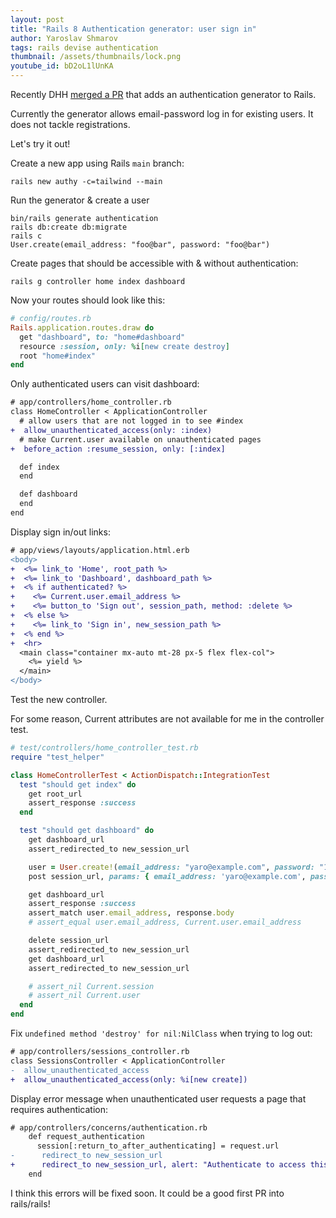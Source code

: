 ```yaml
---
layout: post
title: "Rails 8 Authentication generator: user sign in"
author: Yaroslav Shmarov
tags: rails devise authentication
thumbnail: /assets/thumbnails/lock.png
youtube_id: bD2oL1lUnKA
---
```


Recently DHH [merged a PR](https://github.com/rails/rails/pull/52328) that adds an authentication generator to Rails.

Currently the generator allows email-password log in for existing users. It does not tackle registrations.

Let's try it out!

Create a new app using Rails `main` branch:

```shell
rails new authy -c=tailwind --main
```

Run the generator & create a user

```shell
bin/rails generate authentication
rails db:create db:migrate
rails c
User.create(email_address: "foo@bar", password: "foo@bar")
```

Create pages that should be accessible with & without authentication:

```shell
rails g controller home index dashboard
```

Now your routes should look like this:

```ruby
# config/routes.rb
Rails.application.routes.draw do
  get "dashboard", to: "home#dashboard"
  resource :session, only: %i[new create destroy]
  root "home#index"
end
```

Only authenticated users can visit dashboard:

```diff
# app/controllers/home_controller.rb
class HomeController < ApplicationController
  # allow users that are not logged in to see #index
+  allow_unauthenticated_access(only: :index)
  # make Current.user available on unauthenticated pages
+  before_action :resume_session, only: [:index]

  def index
  end

  def dashboard
  end
end
```

Display sign in/out links:

```diff
# app/views/layouts/application.html.erb
<body>
+  <%= link_to 'Home', root_path %>
+  <%= link_to 'Dashboard', dashboard_path %>
+  <% if authenticated? %>
+    <%= Current.user.email_address %>
+    <%= button_to 'Sign out', session_path, method: :delete %>
+  <% else %>
+    <%= link_to 'Sign in', new_session_path %>
+  <% end %>
+  <hr>
  <main class="container mx-auto mt-28 px-5 flex flex-col">
    <%= yield %>
  </main>
</body>
```

Test the new controller.

For some reason, Current attributes are not available for me in the controller test.

```ruby
# test/controllers/home_controller_test.rb
require "test_helper"

class HomeControllerTest < ActionDispatch::IntegrationTest
  test "should get index" do
    get root_url
    assert_response :success
  end

  test "should get dashboard" do
    get dashboard_url
    assert_redirected_to new_session_url

    user = User.create!(email_address: "yaro@example.com", password: "123abc")
    post session_url, params: { email_address: 'yaro@example.com', password: '123abc' }

    get dashboard_url
    assert_response :success
    assert_match user.email_address, response.body
    # assert_equal user.email_address, Current.user.email_address

    delete session_url
    assert_redirected_to new_session_url
    get dashboard_url
    assert_redirected_to new_session_url

    # assert_nil Current.session
    # assert_nil Current.user
  end
end
```

Fix `undefined method 'destroy' for nil:NilClass` when trying to log out:

```diff
# app/controllers/sessions_controller.rb
class SessionsController < ApplicationController
-  allow_unauthenticated_access
+  allow_unauthenticated_access(only: %i[new create])
```

Display error message when unauthenticated user requests a page that requires authentication:

```diff
# app/controllers/concerns/authentication.rb
    def request_authentication
      session[:return_to_after_authenticating] = request.url
-      redirect_to new_session_url
+      redirect_to new_session_url, alert: "Authenticate to access this page."
    end
```

I think this errors will be fixed soon. It could be a good first PR into rails/rails!
